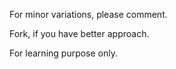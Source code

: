 
For minor variations, please comment.

Fork, if you have better approach.

For learning purpose only.
